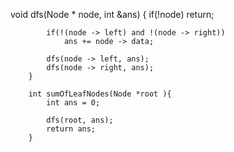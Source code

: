   void dfs(Node * node, int &ans) {
            if(!node)
                return;
                
            if(!(node -> left) and !(node -> right))
                ans += node -> data;
            
            dfs(node -> left, ans);
            dfs(node -> right, ans);
        }
        
        int sumOfLeafNodes(Node *root ){
            int ans = 0;
            
            dfs(root, ans);
            return ans;
        }

